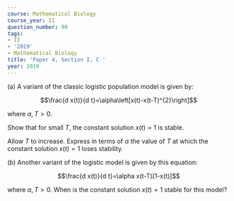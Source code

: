 ```yaml
---
course: Mathematical Biology
course_year: II
question_number: 90
tags:
- II
- '2019'
- Mathematical Biology
title: 'Paper 4, Section I, C '
year: 2019
---
```




(a) A variant of the classic logistic population model is given by:

$$\frac{d x(t)}{d t}=\alpha\left[x(t)-x(t-T)^{2}\right]$$

where $\alpha, T>0$.

Show that for small $T$, the constant solution $x(t)=1$ is stable.

Allow $T$ to increase. Express in terms of $\alpha$ the value of $T$ at which the constant solution $x(t)=1$ loses stability.

(b) Another variant of the logistic model is given by this equation:

$$\frac{d x(t)}{d t}=\alpha x(t-T)[1-x(t)]$$

where $\alpha, T>0$. When is the constant solution $x(t)=1$ stable for this model?